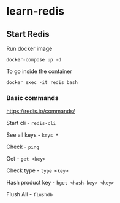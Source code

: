 # learn-redis

## Start Redis

Run docker image

```
docker-compose up -d
```

To go inside the container
```
docker exec -it redis bash
```

### Basic commands

https://redis.io/commands/

Start cli - `redis-cli`

See all keys - `keys *`

Check - `ping`

Get - `get <key>`

Check type - `type <key>`

Hash product key - `hget <hash-key> <key>`

Flush All - `flushdb`



